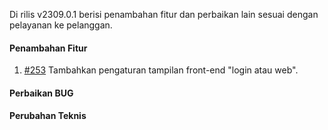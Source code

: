 Di rilis v2309.0.1 berisi penambahan fitur dan perbaikan lain sesuai dengan pelayanan ke pelanggan.

#### Penambahan Fitur

1. [#253](https://github.com/OpenSID/OpenKab/issues/253) Tambahkan pengaturan tampilan front-end "login atau web".

#### Perbaikan BUG


#### Perubahan Teknis

